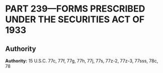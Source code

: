 # PART 239—FORMS PRESCRIBED UNDER THE SECURITIES ACT OF 1933


## Authority

**Authority:** 15 U.S.C. 77c, 77f, 77g, 77h, 77j, 77s, 77z-2, 77z-3, 77sss, 78c, 78


